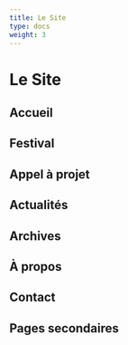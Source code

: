 ```yaml
---
title: Le Site
type: docs
weight: 3
---
```


# Le Site



## Accueil

## Festival

## Appel à projet

## Actualités

## Archives

## À propos

## Contact

## Pages secondaires
